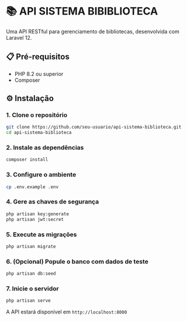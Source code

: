 # 📚 API SISTEMA BIBIBLIOTECA

Uma API RESTful para gerenciamento de bibliotecas, desenvolvida com Laravel 12.

## 📋 Pré-requisitos

- PHP 8.2 ou superior
- Composer

## ⚙️ Instalação

### 1. Clone o repositório
```bash
git clone https://github.com/seu-usuario/api-sistema-biblioteca.git
cd api-sistema-biblioteca
```

### 2. Instale as dependências
```bash
composer install
```

### 3. Configure o ambiente
```bash
cp .env.example .env
```

### 4. Gere as chaves de segurança
```bash
php artisan key:generate
php artisan jwt:secret
```

### 5. Execute as migrações
```bash
php artisan migrate
```

### 6. (Opcional) Popule o banco com dados de teste
```bash
php artisan db:seed
```

### 7. Inicie o servidor
```bash
php artisan serve
```

A API estará disponível em `http://localhost:8000`

